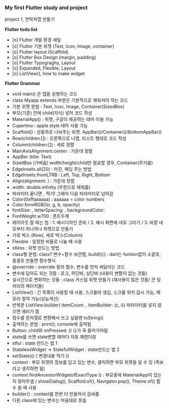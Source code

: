<h3><b> My first Flutter study and project </b> </h3>

project 1, 연락처앱 만들기

<b>Flutter todo list</b>

- [o] Flutter 개발 환경 세팅
- [o] Flutter 기본 위젯 (Text, Icon, Image, container)
- [o] Flutter layout (Scaffold)
- [o] Flutter Box Design (margin, padding)
- [o] Flutter Typograghy, Layout
- [o] Expanded, Flexible, Layout
- [o] ListView(), how to make widget



<b>Flutter Grammar</b>

- void main() 은 앱을 실행하는 코드
- class Myapp extends 부분은 기본적으로 채워져야 하는 코드
- 기본 위젯 문법 : Text, Icon, Image, Container(SizedBox)
- 부모(기준) 안에 child(자식) 넣어 코드 작성
- MaterialApp() : 위젯, 구글이 제공하는 테마 이용 가능
- Cupertino : apple style 테마 사용 가능
- Scaffold() : 상중하로 나눠주는 위젯. AppBar()/Container()/BottomAppBar()
- Row(children:[]) : 오른쪽으로 나열, 리스트 형태로 코드 작성
- Column(children:[]) : 세로 정렬
- MainAxisAlignment.center : 가운데 정렬
- AppBer (title: Text)
- SizedBox (가벼움) width/height/child만 필요할 경우, Container(무거움)
- EdgeInsets.all(20) : 마진, 패딩 주는 방법
- EdgeInsets.fromLTRB : Left, Top, Right, Bottom
- Align(alignment: ) : 가운데 정렬
- width: double.infinity (무한으로 채워줌)
- 파라미터 끝나면 , 찍기! 그래야 다음 파라미터로 넘어감
- Color(0xffaaaaaa) : aaaaaa = color numbers
- Color.formRGBO(r, g, b, opacity)
- fontSize: , letterSpacing: , backgroundColor:
- FontWeight.w700 : 폰트두께
- 레이아웃 잘 짜는 법 : 1. 예시디자인 준비 / 2. 예시 화면에 네모 그리기 / 3. 바깥 네모부터 하나하나 위젯으로 만들기
- 가로 박스 (Row), 세로 박스(Column)
- Flexible : 일정한 비율로 나눌 때 사용
- stless : 위젯 만드는 방법
- class형 문법: class? 변수+함수 보관함, build(){} : dart는 funtion없이 소괄호, 중괄호 만들면 함수형식
- @override : override 밑의 함수, 변수를 먼저 써달라는 코드
- 변수에 담아도 되는 것들 : 로고, 하단바, 상단바 (내용이 변함이 없는 것들)
- 실시간으로 변화하는 것들 : class 커스텀 위젯 만들기 (재사용이 많은 것들/ 큰 덩어리의 페이지들)
- ListView() : 긴 목록이 사용할 때 사용, 스크롤바 생김, 스크롤 위치 감시 가능, 메모리 절약 가능(성능개선)
- 반복문 ListView.builder( itemCount: , itemBuilder: (c, i)) 파라미터를 넣지 않으면 에러가 뜸
- 정수를 문자열로 변환해서 쓰고 싶을땐 toString()
- 출력하는 문법 : print(); console에 출력됨
- Button: child와 onPressed: () {}가 꼭 들어가야됨
- state를 쓰면 state변할 때마다 자동 재렌더링
- stful : state 만드는 법 1
- StatelessWidget -> StatefulWidget : state만드는 법 2
- setState(() { 변경내용 적기 })
- context : 부모 위젯의 정보를 담고 있는 변수, 클릭하면 부모 위젯을 알 수 있 (족보라고 생각하면 됨)
- context.findAncestorWidgetofExactType<MaterialApp> () : 부모중에 MaterialApp이 있는지 찾아주셈 / showDialog(), Scaffold.of(), Navigator.pop(), Theme.of() 함수 쓸 때 사용
- builder() : context를 한번 더 만들어서 감싸줌
- 다른 class에 있는 변수는 마음대로 못씀